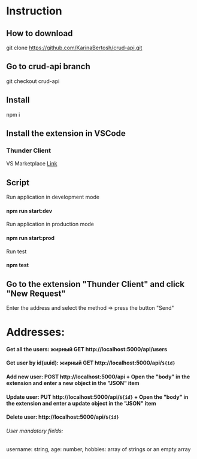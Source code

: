 # Instruction

## How to download

git clone https://github.com/KarinaBertosh/crud-api.git

## Go to crud-api branch

git checkout crud-api

## Install

npm i

## Install the extension in VSCode

### Thunder Client

VS Marketplace [Link](https://marketplace.visualstudio.com/items?itemName=rangav.vscode-thunder-client)

## Script

Run application in development mode

#### npm run start:dev

Run application in production mode

#### npm run start:prod

Run test

#### npm test

## Go to the extension "Thunder Client" and click "New Request"

Enter the address and select the method => press the button "Send"

# Addresses:

#### Get all the users: **жирный** GET http://localhost:5000/api/users

#### Get user by id(uuid): **жирный** GET http://localhost:5000/api/`${id}`

#### Add new user: POST http://localhost:5000/api + Open the "body" in the extension and enter a new object in the "JSON" item

#### Update user: PUT http://localhost:5000/api/`${id}` + Open the "body" in the extension and enter a update object in the "JSON" item

#### Delete user: http://localhost:5000/api/`${id}`

###### User mandatory fields:

username: string,
age: number,
hobbies: array of strings or an empty array
